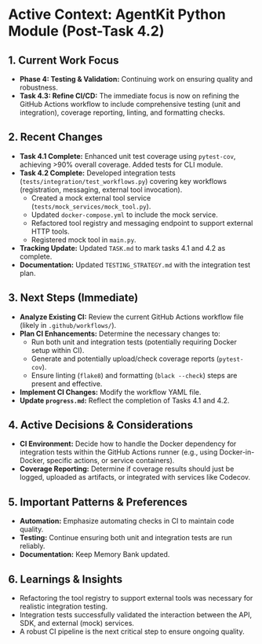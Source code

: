 # Active Context: AgentKit Python Module (Post-Task 4.2)

## 1. Current Work Focus

-   **Phase 4: Testing & Validation:** Continuing work on ensuring quality and robustness.
-   **Task 4.3: Refine CI/CD:** The immediate focus is now on refining the GitHub Actions workflow to include comprehensive testing (unit and integration), coverage reporting, linting, and formatting checks.

## 2. Recent Changes

-   **Task 4.1 Complete:** Enhanced unit test coverage using `pytest-cov`, achieving >90% overall coverage. Added tests for CLI module.
-   **Task 4.2 Complete:** Developed integration tests (`tests/integration/test_workflows.py`) covering key workflows (registration, messaging, external tool invocation).
    -   Created a mock external tool service (`tests/mock_services/mock_tool.py`).
    -   Updated `docker-compose.yml` to include the mock service.
    -   Refactored tool registry and messaging endpoint to support external HTTP tools.
    -   Registered mock tool in `main.py`.
-   **Tracking Update:** Updated `TASK.md` to mark tasks 4.1 and 4.2 as complete.
-   **Documentation:** Updated `TESTING_STRATEGY.md` with the integration test plan.

## 3. Next Steps (Immediate)

-   **Analyze Existing CI:** Review the current GitHub Actions workflow file (likely in `.github/workflows/`).
-   **Plan CI Enhancements:** Determine the necessary changes to:
    -   Run both unit and integration tests (potentially requiring Docker setup within CI).
    -   Generate and potentially upload/check coverage reports (`pytest-cov`).
    -   Ensure linting (`flake8`) and formatting (`black --check`) steps are present and effective.
-   **Implement CI Changes:** Modify the workflow YAML file.
-   **Update `progress.md`:** Reflect the completion of Tasks 4.1 and 4.2.

## 4. Active Decisions & Considerations

-   **CI Environment:** Decide how to handle the Docker dependency for integration tests within the GitHub Actions runner (e.g., using Docker-in-Docker, specific actions, or service containers).
-   **Coverage Reporting:** Determine if coverage results should just be logged, uploaded as artifacts, or integrated with services like Codecov.

## 5. Important Patterns & Preferences

-   **Automation:** Emphasize automating checks in CI to maintain code quality.
-   **Testing:** Continue ensuring both unit and integration tests are run reliably.
-   **Documentation:** Keep Memory Bank updated.

## 6. Learnings & Insights

-   Refactoring the tool registry to support external tools was necessary for realistic integration testing.
-   Integration tests successfully validated the interaction between the API, SDK, and external (mock) services.
-   A robust CI pipeline is the next critical step to ensure ongoing quality.